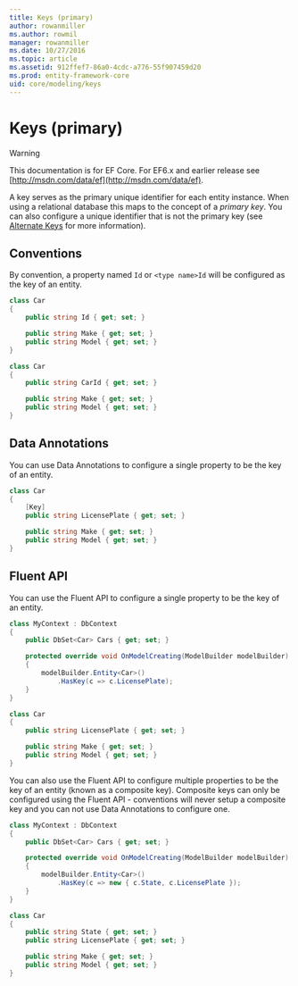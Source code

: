 ```yaml
---
title: Keys (primary)
author: rowanmiller
ms.author: rowmil
manager: rowanmiller
ms.date: 10/27/2016
ms.topic: article
ms.assetid: 912ffef7-86a0-4cdc-a776-55f907459d20
ms.prod: entity-framework-core
uid: core/modeling/keys
---
```

# Keys (primary)

> [!WARNING]
> This documentation is for EF Core. For EF6.x and earlier release see [http://msdn.com/data/ef](http://msdn.com/data/ef).

A key serves as the primary unique identifier for each entity instance. When using a relational database this maps to the concept of a *primary key*. You can also configure a unique identifier that is not the primary key (see [Alternate Keys](alternate-keys.md) for more information).

## Conventions

By convention, a property named `Id` or `<type name>Id` will be configured as the key of an entity.

<!-- [!code-csharp[Main](samples/core/Modeling/Conventions/Samples/KeyId.cs?highlight=3)] -->
````csharp
class Car
{
    public string Id { get; set; }

    public string Make { get; set; }
    public string Model { get; set; }
}
````

<!-- [!code-csharp[Main](samples/core/Modeling/Conventions/Samples/KeyTypeNameId.cs?highlight=3)] -->
````csharp
class Car
{
    public string CarId { get; set; }

    public string Make { get; set; }
    public string Model { get; set; }
}
````

## Data Annotations

You can use Data Annotations to configure a single property to be the key of an entity.

<!-- [!code-csharp[Main](samples/core/Modeling/DataAnnotations/Samples/KeySingle.cs?highlight=3,4)] -->
````csharp
class Car
{
    [Key]
    public string LicensePlate { get; set; }

    public string Make { get; set; }
    public string Model { get; set; }
}
````

## Fluent API

You can use the Fluent API to configure a single property to be the key of an entity.

<!-- [!code-csharp[Main](samples/core/Modeling/FluentAPI/Samples/KeySingle.cs?highlight=7,8)] -->
````csharp
class MyContext : DbContext
{
    public DbSet<Car> Cars { get; set; }

    protected override void OnModelCreating(ModelBuilder modelBuilder)
    {
        modelBuilder.Entity<Car>()
            .HasKey(c => c.LicensePlate);
    }
}

class Car
{
    public string LicensePlate { get; set; }

    public string Make { get; set; }
    public string Model { get; set; }
}
````

You can also use the Fluent API to configure multiple properties to be the key of an entity (known as a composite key). Composite keys can only be configured using the Fluent API - conventions will never setup a composite key and you can not use Data Annotations to configure one.

<!-- [!code-csharp[Main](samples/core/Modeling/FluentAPI/Samples/KeyComposite.cs?highlight=7,8)] -->
````csharp
class MyContext : DbContext
{
    public DbSet<Car> Cars { get; set; }

    protected override void OnModelCreating(ModelBuilder modelBuilder)
    {
        modelBuilder.Entity<Car>()
            .HasKey(c => new { c.State, c.LicensePlate });
    }
}

class Car
{
    public string State { get; set; }
    public string LicensePlate { get; set; }

    public string Make { get; set; }
    public string Model { get; set; }
}
````
